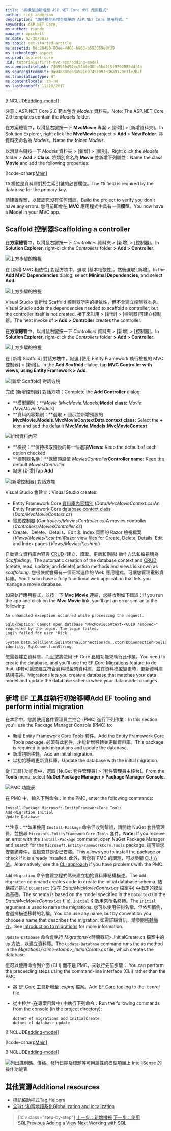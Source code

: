 ```yaml
---
title: "將模型加新增至 ASP.NET Core MVC 應用程式"
author: rick-anderson
description: "請將模型新增至簡單的 ASP.NET Core 應用程式。"
keywords: ASP.NET Core,
ms.author: riande
manager: wpickett
ms.date: 03/30/2017
ms.topic: get-started-article
ms.assetid: 8dc28498-00ee-4d66-b903-b593059e9f39
ms.technology: aspnet
ms.prod: asp.net-core
uid: tutorials/first-mvc-app/adding-model
ms.openlocfilehash: 7469546494ec54bfe36bc5bd2f5f9702889ddf4a
ms.sourcegitcommit: 9a9483aceb34591c97451997036a9120c3fe2baf
ms.translationtype: HT
ms.contentlocale: zh-TW
ms.lasthandoff: 11/10/2017
---
```

[!INCLUDE[adding-model](../../includes/mvc-intro/adding-model1.md)]

<span data-ttu-id="b7dea-104">注意：ASP.NET Core 2.0 範本包含 *Models* 資料夾。</span><span class="sxs-lookup"><span data-stu-id="b7dea-104">Note: The ASP.NET Core 2.0 templates contain the *Models* folder.</span></span>

<span data-ttu-id="b7dea-105">在方案總管中，以滑鼠右鍵按一下 **MvcMovie** 專案 > [新增] > [新增資料夾]。</span><span class="sxs-lookup"><span data-stu-id="b7dea-105">In Solution Explorer, right click the **MvcMovie** project > **Add** > **New Folder**.</span></span> <span data-ttu-id="b7dea-106">將資料夾命名為 *Models*。</span><span class="sxs-lookup"><span data-stu-id="b7dea-106">Name the folder *Models*.</span></span>

<span data-ttu-id="b7dea-107">以滑鼠右鍵按一下 *Models* 資料夾 > [新增] > [類別]。</span><span class="sxs-lookup"><span data-stu-id="b7dea-107">Right click the *Models* folder > **Add** > **Class**.</span></span> <span data-ttu-id="b7dea-108">將類別命名為 **Movie** 並新增下列屬性：</span><span class="sxs-lookup"><span data-stu-id="b7dea-108">Name the class **Movie** and add the following properties:</span></span>

[!code-csharp[Main](../../tutorials/first-mvc-app/start-mvc/sample/MvcMovie/Models/MovieNoEF.cs?name=snippet_1)]

<span data-ttu-id="b7dea-109">`ID` 欄位是資料庫對於主索引鍵的必要欄位。</span><span class="sxs-lookup"><span data-stu-id="b7dea-109">The `ID` field is required by the database for the primary key.</span></span> 

<span data-ttu-id="b7dea-110">請建置專案，以確認您沒有任何錯誤。</span><span class="sxs-lookup"><span data-stu-id="b7dea-110">Build the project to verify you don't have any errors.</span></span> <span data-ttu-id="b7dea-111">您目前即會在 **MVC** 應用程式中具有一個**模型**。</span><span class="sxs-lookup"><span data-stu-id="b7dea-111">You now have a **M**odel in your **M**VC app.</span></span>

## <a name="scaffolding-a-controller"></a><span data-ttu-id="b7dea-112">Scaffold 控制器</span><span class="sxs-lookup"><span data-stu-id="b7dea-112">Scaffolding a controller</span></span>

<span data-ttu-id="b7dea-113">在**方案總管**中，以滑鼠右鍵按一下 *Controllers* 資料夾 > [新增] > [控制器]。</span><span class="sxs-lookup"><span data-stu-id="b7dea-113">In **Solution Explorer**, right-click the *Controllers* folder **> Add > Controller**.</span></span>

![上方步驟的檢視](adding-model/_static/add_controller.png)

<span data-ttu-id="b7dea-115">在 [新增 MVC 相依性] 對話方塊中，選取 [基本相依性]，然後選取 [新增]。</span><span class="sxs-lookup"><span data-stu-id="b7dea-115">In the **Add MVC Dependencies** dialog, select **Minimal Dependencies**, and select **Add**.</span></span>

![上方步驟的檢視](adding-model/_static/add_depend.png)

<span data-ttu-id="b7dea-117">Visual Studio 會新增 Scaffold 控制器所需的相依性，但不會建立控制器本身。</span><span class="sxs-lookup"><span data-stu-id="b7dea-117">Visual Studio adds the dependencies needed to scaffold a controller, but the controller itself is not created.</span></span> <span data-ttu-id="b7dea-118">接下來叫用 > [新增] > [控制器]可建立控制器。</span><span class="sxs-lookup"><span data-stu-id="b7dea-118">The next invoke of **> Add > Controller** creates the controller.</span></span> 

<span data-ttu-id="b7dea-119">在**方案總管**中，以滑鼠右鍵按一下 *Controllers* 資料夾 > [新增] > [控制器]。</span><span class="sxs-lookup"><span data-stu-id="b7dea-119">In **Solution Explorer**, right-click the *Controllers* folder **> Add > Controller**.</span></span>

![上方步驟的檢視](adding-model/_static/add_controller.png)

<span data-ttu-id="b7dea-121">在 [新增 Scaffold] 對話方塊中，點選 [使用 Entity Framework 執行檢視的 MVC 控制器] > [新增]。</span><span class="sxs-lookup"><span data-stu-id="b7dea-121">In the **Add Scaffold** dialog, tap **MVC Controller with views, using Entity Framework > Add**.</span></span>

![[新增 Scaffold] 對話方塊](adding-model/_static/add_scaffold2.png)

<span data-ttu-id="b7dea-123">完成 [新增控制器] 對話方塊：</span><span class="sxs-lookup"><span data-stu-id="b7dea-123">Complete the **Add Controller** dialog:</span></span>

* <span data-ttu-id="b7dea-124">**模型類別：***Movie (MvcMovie.Models)*</span><span class="sxs-lookup"><span data-stu-id="b7dea-124">**Model class:** *Movie (MvcMovie.Models)*</span></span>
* <span data-ttu-id="b7dea-125">**資料內容類別：**選取 **+** 圖示並新增預設的 **MvcMovie.Models.MvcMovieContext**</span><span class="sxs-lookup"><span data-stu-id="b7dea-125">**Data context class:** Select the **+** icon and add the default **MvcMovie.Models.MvcMovieContext**</span></span>

![新增資料內容](adding-model/_static/dc.png)

* <span data-ttu-id="b7dea-127">**檢視：**保持核取預設的每一個選項</span><span class="sxs-lookup"><span data-stu-id="b7dea-127">**Views:** Keep the default of each option checked</span></span>
* <span data-ttu-id="b7dea-128">**控制器名稱：**保留預設值 *MoviesController*</span><span class="sxs-lookup"><span data-stu-id="b7dea-128">**Controller name:** Keep the default *MoviesController*</span></span>
* <span data-ttu-id="b7dea-129">點選 [新增]</span><span class="sxs-lookup"><span data-stu-id="b7dea-129">Tap **Add**</span></span>

![[新增控制器] 對話方塊](adding-model/_static/add_controller2.png)

<span data-ttu-id="b7dea-131">Visual Studio 會建立：</span><span class="sxs-lookup"><span data-stu-id="b7dea-131">Visual Studio creates:</span></span>

* <span data-ttu-id="b7dea-132">Entity Framework Core [資料庫內容類別](xref:data/ef-mvc/intro#create-the-database-context) (*Data/MvcMovieContext.cs*)</span><span class="sxs-lookup"><span data-stu-id="b7dea-132">An Entity Framework Core [database context class](xref:data/ef-mvc/intro#create-the-database-context) (*Data/MvcMovieContext.cs*)</span></span>
* <span data-ttu-id="b7dea-133">電影控制器 (*Controllers/MoviesController.cs*)</span><span class="sxs-lookup"><span data-stu-id="b7dea-133">A movies controller (*Controllers/MoviesController.cs*)</span></span>
* <span data-ttu-id="b7dea-134">Create、Delete、Details、Edit 和 Index 頁面的 Razor 檢視檔案 (*Views/Movies/&ast;.cshtml*)</span><span class="sxs-lookup"><span data-stu-id="b7dea-134">Razor view files for Create, Delete, Details, Edit and Index pages (*Views/Movies/&ast;.cshtml*)</span></span>

<span data-ttu-id="b7dea-135">自動建立資料庫內容與 [CRUD](https://wikipedia.org/wiki/Create,_read,_update_and_delete) (建立、讀取、更新和刪除) 動作方法和檢視稱為 *Scaffolding*。</span><span class="sxs-lookup"><span data-stu-id="b7dea-135">The automatic creation of the database context and [CRUD](https://wikipedia.org/wiki/Create,_read,_update_and_delete) (create, read, update, and delete) action methods and views is known as *scaffolding*.</span></span> <span data-ttu-id="b7dea-136">您很快就會擁有一個正常運作的 Web 應用程式，可讓您管理電影資料庫。</span><span class="sxs-lookup"><span data-stu-id="b7dea-136">You'll soon have a fully functional web application that lets you manage a movie database.</span></span>

<span data-ttu-id="b7dea-137">如果執行應用程式，並按一下 **Mvc Movie** 連結，您將收到如下錯誤：</span><span class="sxs-lookup"><span data-stu-id="b7dea-137">If you run the app and click on the **Mvc Movie** link, you'll get an error similar to the following:</span></span>

```
An unhandled exception occurred while processing the request.

SqlException: Cannot open database "MvcMovieContext-<GUID removed>" requested by the login. The login failed.
Login failed for user 'Rick'.

System.Data.SqlClient.SqlInternalConnectionTds..ctor(DbConnectionPoolIdentity identity, SqlConnectionString 
```

<span data-ttu-id="b7dea-138">您需要建立資料庫，而且您將使用 EF Core [移轉](xref:data/ef-mvc/migrations)功能來執行此作業。</span><span class="sxs-lookup"><span data-stu-id="b7dea-138">You need to create the database, and you'll use the EF Core [Migrations](xref:data/ef-mvc/migrations) feature to do that.</span></span> <span data-ttu-id="b7dea-139">移轉可讓您建立符合資料模型的資料庫，並在資料模型變更時，更新資料庫結構描述。</span><span class="sxs-lookup"><span data-stu-id="b7dea-139">Migrations lets you create a database that matches your data model and update the database schema when your data model changes.</span></span>

## <a name="add-ef-tooling-and-perform-initial-migration"></a><span data-ttu-id="b7dea-140">新增 EF 工具並執行初始移轉</span><span class="sxs-lookup"><span data-stu-id="b7dea-140">Add EF tooling and perform initial migration</span></span>

<span data-ttu-id="b7dea-141">在本節中，您將使用套件管理員主控台 (PMC) 進行下列作業：</span><span class="sxs-lookup"><span data-stu-id="b7dea-141">In this section you'll use the Package Manager Console (PMC) to:</span></span>

* <span data-ttu-id="b7dea-142">新增 Entity Framework Core Tools 套件。</span><span class="sxs-lookup"><span data-stu-id="b7dea-142">Add the Entity Framework Core Tools package.</span></span> <span data-ttu-id="b7dea-143">必須有此套件，才能新增移轉並更新資料庫。</span><span class="sxs-lookup"><span data-stu-id="b7dea-143">This package is required to add migrations and update the database.</span></span>
* <span data-ttu-id="b7dea-144">新增初始移轉。</span><span class="sxs-lookup"><span data-stu-id="b7dea-144">Add an initial migration.</span></span>
* <span data-ttu-id="b7dea-145">以初始移轉更新資料庫。</span><span class="sxs-lookup"><span data-stu-id="b7dea-145">Update the database with the initial migration.</span></span>

<span data-ttu-id="b7dea-146">從 [工具] 功能表中，選取 [NuGet 套件管理員] > [套件管理員主控台]。</span><span class="sxs-lookup"><span data-stu-id="b7dea-146">From the **Tools** menu, select **NuGet Package Manager > Package Manager Console**.</span></span>

<!-- following image shared with uid: tutorials/razor-pages/model -->
  ![PMC 功能表](adding-model/_static/pmc.png)

<span data-ttu-id="b7dea-148">在 PMC 中，輸入下列命令：</span><span class="sxs-lookup"><span data-stu-id="b7dea-148">In the PMC, enter the following commands:</span></span>

``` PMC
Install-Package Microsoft.EntityFrameworkCore.Tools
Add-Migration Initial
Update-Database
```

<span data-ttu-id="b7dea-149">**注意：**如果使用 `Install-Package` 命令但收到錯誤，請開啟 NuGet 套件管理員，並搜尋 `Microsoft.EntityFrameworkCore.Tools` 套件。</span><span class="sxs-lookup"><span data-stu-id="b7dea-149">**Note:** If you receive an error with the `Install-Package` command, open NuGet Package Manager and search for the `Microsoft.EntityFrameworkCore.Tools` package.</span></span> <span data-ttu-id="b7dea-150">這可讓您安裝該套件，或檢查其是否已安裝。</span><span class="sxs-lookup"><span data-stu-id="b7dea-150">This allows you to install the package or check if it is already installed.</span></span> <span data-ttu-id="b7dea-151">此外，若您有 PMC 的問題，可以參閱 [CLI 方法](#cli)。</span><span class="sxs-lookup"><span data-stu-id="b7dea-151">Alternatively, see the [CLI approach](#cli) if you have problems with the PMC.</span></span>

<span data-ttu-id="b7dea-152">`Add-Migration` 命令會建立程式碼來建立初始資料庫結構描述。</span><span class="sxs-lookup"><span data-stu-id="b7dea-152">The `Add-Migration` command creates code to create the initial database schema.</span></span> <span data-ttu-id="b7dea-153">結構描述是以 `DbContext` (位在 *Data/MvcMovieContext.cs* 檔案中) 中指定的模型為基礎。</span><span class="sxs-lookup"><span data-stu-id="b7dea-153">The schema is based on the model specified in the `DbContext`(In the *Data/MvcMovieContext.cs* file).</span></span> <span data-ttu-id="b7dea-154">`Initial` 引數用來命名移轉。</span><span class="sxs-lookup"><span data-stu-id="b7dea-154">The `Initial` argument is used to name the migrations.</span></span> <span data-ttu-id="b7dea-155">您可以使用任何名稱，但依照慣例，會選擇描述移轉的名稱。</span><span class="sxs-lookup"><span data-stu-id="b7dea-155">You can use any name, but by convention you choose a name that describes the migration.</span></span> <span data-ttu-id="b7dea-156">如需詳細資訊，請參閱[移轉簡介](xref:data/ef-mvc/migrations#introduction-to-migrations)。</span><span class="sxs-lookup"><span data-stu-id="b7dea-156">See [Introduction to migrations](xref:data/ef-mvc/migrations#introduction-to-migrations) for more information.</span></span>

<span data-ttu-id="b7dea-157">`Update-Database` 命令會執行 *Migrations/*\<時間戳記>_InitialCreate.cs 檔案中的 `Up` 方法，以建立資料庫。</span><span class="sxs-lookup"><span data-stu-id="b7dea-157">The `Update-Database` command runs the `Up` method in the *Migrations/\<time-stamp>_InitialCreate.cs* file, which creates the database.</span></span>

<span data-ttu-id="b7dea-158"><a name="cli"></a> 您可以使用命令列介面 (CLI) 而不是 PMC，來執行先前步驟：</span><span class="sxs-lookup"><span data-stu-id="b7dea-158"><a name="cli"></a> You can perform the preceeding steps using the command-line interface (CLI) rather than the PMC:</span></span>

* <span data-ttu-id="b7dea-159">將 [EF Core 工具](xref:data/ef-mvc/migrations#entity-framework-core-nuget-packages-for-migrations)新增至 *.csproj* 檔案。</span><span class="sxs-lookup"><span data-stu-id="b7dea-159">Add [EF Core tooling](xref:data/ef-mvc/migrations#entity-framework-core-nuget-packages-for-migrations) to the *.csproj* file.</span></span>
* <span data-ttu-id="b7dea-160">從主控台 (在專案目錄中) 中執行下列命令：</span><span class="sxs-lookup"><span data-stu-id="b7dea-160">Run the following commands from the console (in the project directory):</span></span>

  ```console
  dotnet ef migrations add InitialCreate
  dotnet ef database update
  ```     
  

[!INCLUDE[adding-model](../../includes/mvc-intro/adding-model3.md)]

[!code-csharp[Main](../../tutorials/first-mvc-app/start-mvc/sample/MvcMovie/Startup.cs?name=ConfigureServices&highlight=6-7)]

[!INCLUDE[adding-model](../../includes/mvc-intro/adding-model4.md)]

![列出識別碼、價格、發行日期及標題等可用屬性的模型項目上 IntelliSense 的操作功能表](adding-model/_static/ints.png)

## <a name="additional-resources"></a><span data-ttu-id="b7dea-162">其他資源</span><span class="sxs-lookup"><span data-stu-id="b7dea-162">Additional resources</span></span>

* [<span data-ttu-id="b7dea-163">標記協助程式</span><span class="sxs-lookup"><span data-stu-id="b7dea-163">Tag Helpers</span></span>](xref:mvc/views/tag-helpers/intro)
* [<span data-ttu-id="b7dea-164">全球化和當地語系化</span><span class="sxs-lookup"><span data-stu-id="b7dea-164">Globalization and localization</span></span>](xref:fundamentals/localization)

>[!div class="step-by-step"]
<span data-ttu-id="b7dea-165">[上一步：新增檢視](adding-view.md)
[下一步：使用 SQL](working-with-sql.md)</span><span class="sxs-lookup"><span data-stu-id="b7dea-165">[Previous Adding a View](adding-view.md)
[Next Working with SQL](working-with-sql.md)</span></span>  
